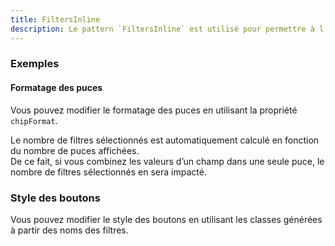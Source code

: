 ```yaml
---
title: FiltersInline
description: Le pattern `FiltersInline` est utilisé pour permettre à l’utilisateur de sélectionner des filtres directement dans la page.
---
```


<doc-tabs>

<doc-tab-item label="Utilisation">

<doc-example file="filters-inline/usage"></doc-example>

### Exemples

#### Formatage des puces

Vous pouvez modifier le formatage des puces en utilisant la propriété `chipFormat`.

<doc-alert type="info">

Le nombre de filtres sélectionnés est automatiquement calculé en fonction du nombre de puces affichées.<br>
De ce fait, si vous combinez les valeurs d’un champ dans une seule puce, le nombre de filtres sélectionnés en sera impacté.

</doc-alert>

<doc-example file="filters-inline/chip-format"></doc-example>

</doc-tab-item>

<doc-tab-item label="API">
<doc-api name="filters-inline"></doc-api>
</doc-tab-item>

<doc-tab-item label="Personnalisation">

### Style des boutons

Vous pouvez modifier le style des boutons en utilisant les classes générées à partir des noms des filtres.

<doc-example file="filters-inline/custom-style"></doc-example>

</doc-tab-item>

</doc-tabs>
